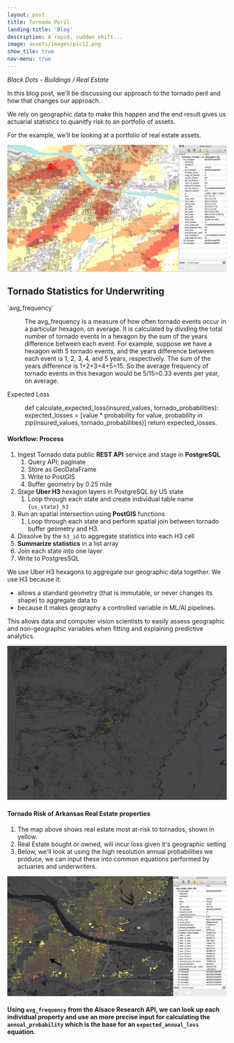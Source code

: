 ```yaml
---
layout: post
title: Tornado Peril
landing-title: 'Blog'
description: A rapid, sudden shift...
image: assets/images/pic12.png
show_tile: true
nav-menu: true
---
```


*Black Dots - Buildings / Real Estate*

In this blog post, we'll be discussing our approach to the tornado peril and how that changes our approach.

We rely on geographic data to make this happen and the end result gives us actuarial statistics to quanitfy risk to an portfolio of assets.

For the example, we'll be looking at a portfolio of real estate assets.



![image info](/assets/images/pic12.jpg)



<h2>Tornado Statistics for Underwriting</h2>
<dl>
	<dt>`avg_frequency`</dt>
	<dd>
		<p>
        The avg_frequency is a measure of how often tornado events occur in a particular hexagon, on average. It is calculated by dividing the total number of tornado events in a hexagon by the sum of the years difference between each event.
		For example, suppose we have a hexagon with 5 tornado events, and the years difference between each event is 1, 2, 3, 4, and 5 years, respectively. The sum of the years difference is 1+2+3+4+5=15. So the average frequency of tornado events in this hexagon would be 5/15=0.33 events per year, on average.</p>
	</dd>
	<dt>Expected Loss</dt>
	<dd>
		<p>def calculate_expected_loss(insured_values, tornado_probabilities):
    expected_losses = [value * probability for value, probability in zip(insured_values, tornado_probabilities)]
        return expected_losses.</p>
	</dd>
</dl>

#### **Workflow: Process**

1. Ingest Tornado data public **REST API** service and stage in **PostgreSQL**
   1. Query API; paginate
   2. Store as GeoDataFrame
   3. Write to PostGIS
   4. Buffer geometry by 0.25 mile
2. Stage **Uber H3** hexagon layers in PostgreSQL by US state
     1. Loop through each state and create individual table name `{us_state}_h3`
3. Run an spatial intersection using **PostGIS** functions
      1. Loop through each state and perform spatial join between tornado buffer geometry and H3.
4. Dissolve by the `h3_id` to aggregate statistics into each H3 cell
5. **Summarize statistics** in a list array
6.  Join each state into one layer
7.  Write to PostgresSQL

We use Uber H3 hexagons to aggregate our geographic data together.  We use H3 because it:
-  allows a standard geometry (that is immutable, or never changes its shape) to aggregate data to
-  because it makes geography a controlled variable in ML/AI pipelines.  
  
This allows data and computer vision scientists to easily assess geographic and non-geographic variables when fitting and explaining predictive analytics.




![image info](/assets/images/arkansas_risk_realestate.png)

#### **Tornado Risk of Arkansas Real Estate properties**

1. The map above shows real estate most at-risk to tornados, shown in yellow.
2. Real Estate bought or owned, will incur loss given it's geographic setting
3. Below, we'll look at using the high resolution annual probabilities we produce, we can input these into common equations performed by actuaries and underwriters.



![image info](/assets/images/arkansas_risk_stats.png)

#### Using `avg_frequency` from the Alsace Research API, we can look up each individual property and use an more precise input for calculating the `annual_probability` which is the base for an `expected_annual_loss` equation.